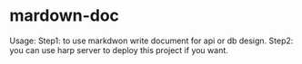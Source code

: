 # mardown-doc
Usage: 
Step1: to use markdwon write document for api or db design.
Step2: you can use harp server to deploy this project if you want.
